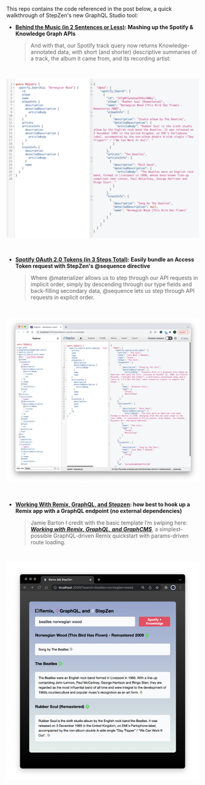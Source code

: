 This repo contains the code referenced in the post below, a quick walkthrough of StepZen's new GraphQL Studio tool:

- **[Behind the Music (in 2 Sentences or Less)](https://stepzen.com/blog/new-workflowf-for-api-mash-ups-postman-stepzen-youtube-data-api): Mashing up the Spotify & Knowledge Graph APIs**


  > And with that, our Spotify track query now returns Knowledge-annotated data, with short (and shorter) descriptive summaries of a track, the album it came from, and its recording artist:

<br/>

<p align="center">
  <img src="././images/annotatedgraph.png"/>
</p>

<br/>

- **[Spotify OAuth 2.0 Tokens (in 3 Steps Total)](https://stepzen.com/blog/spotify-oauth-2-tokens-in-3-steps): Easily bundle an Access Token request with StepZen's @sequence directive**


  > Where @materializer allows us to step through our API requests in implicit order, simply by descending through our type fields and back-filling secondary data, @sequence lets us step through API requests in explicit order. 

<br/>

<p align="center">
  <img src="././images/spotifywithtoken.png"/>
</p>

<br/>

- **[Working With Remix, GraphQL, and Stepzen](https://stepzen.com/blog/working-with-remix-graphql-stepzen): how best to hook up a Remix app with a GraphQL endpoint (no external dependencies)**


  > Jamie Barton I credit with the basic template I’m swiping here: [_**Working with Remix, GraphQL, and GraphCMS**_](https://graphcms.com/blog/working-with-remix-and-graphql), a simplest-possible GraphQL-driven Remix quickstart with params-driven route loading.

<br/>

<p align="center">
  <img src="././images/remix.png"/>
</p>